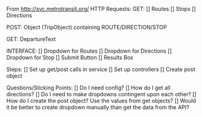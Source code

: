 From http://svc.metrotransit.org/
HTTP Requests:
GET: 
[] Routes
[] Stops
[] Directions

POST: 
Object (TripObject) containing ROUTE/DIRECTION/STOP

GET:
DepartureText

INTERFACE:
[] Dropdown for Routes
[] Dropdown for Directions
[] Dropdown for Stop
[] Submit Button
[] Results Box

Steps:
[] Set up get/post calls in service
[] Set up controllers
[] Create post object

Questions/Sticking Points:
[] Do I need config?
[] How do I get all directions?
[] Do I need to make dropdowns contingent upon each other?
[] How do I create the post object? Use the values from get objects?
[] Would it be better to create dropdown manually than get the data from the API?
